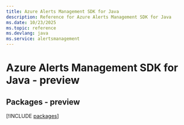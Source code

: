 ```yaml
---
title: Azure Alerts Management SDK for Java
description: Reference for Azure Alerts Management SDK for Java
ms.date: 10/23/2025
ms.topic: reference
ms.devlang: java
ms.service: alertsmanagement
---
```

# Azure Alerts Management SDK for Java - preview
## Packages - preview
[!INCLUDE [packages](alerts-management-index.md)]